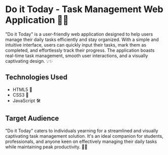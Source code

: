# Do it Today - Task Management Web Application 🚀📝

"Do it Today" is a user-friendly web application designed to help users manage their daily tasks efficiently and stay organized. With a simple and intuitive interface, users can quickly input their tasks, mark them as completed, and effortlessly track their progress. The application boasts real-time task management, smooth user interactions, and a visually captivating design. 💡✨

## Technologies Used

- HTML5 🧱
- CSS3 🎨
- JavaScript 🛠️

## Target Audience

"Do it Today" caters to individuals yearning for a streamlined and visually captivating task management solution. It's an ideal companion for students, professionals, and anyone keen on effectively managing their daily tasks while maintaining peak productivity. 🎯📅
